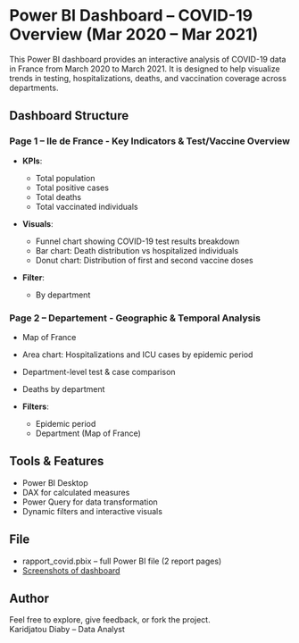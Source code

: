 # Power BI Dashboard – COVID-19 Overview (Mar 2020 – Mar 2021)


This Power BI dashboard provides an interactive analysis of COVID-19 data in France from March 2020 to March 2021. It is designed to help visualize trends in testing, hospitalizations, deaths, and vaccination coverage across departments.


## Dashboard Structure

### **Page 1 – Ile de France - Key Indicators & Test/Vaccine Overview**

- **KPIs**:
  - Total population
  - Total positive cases
  - Total deaths
  - Total vaccinated individuals

- **Visuals**:
  - Funnel chart showing COVID-19 test results breakdown
  - Bar chart: Death distribution vs hospitalized individuals
  - Donut chart: Distribution of first and second vaccine doses

- **Filter**:
  - By department


### **Page 2 – Departement - Geographic & Temporal Analysis**

- Map of France  
- Area chart: Hospitalizations and ICU cases by epidemic period  
- Department-level test & case comparison  
- Deaths by department

- **Filters**:
  - Epidemic period
  - Department (Map of France)


## Tools & Features

- Power BI Desktop
- DAX for calculated measures
- Power Query for data transformation
- Dynamic filters and interactive visuals


## File

- rapport_covid.pbix – full Power BI file (2 report pages)
- [Screenshots of dashboard](Screenshots)


## Author

Feel free to explore, give feedback, or fork the project.  
Karidjatou Diaby – Data Analyst
